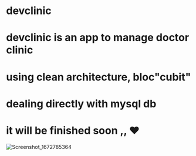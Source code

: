 # devclinic

# devclinic is an app to manage doctor clinic 

# using clean architecture, bloc"cubit"
# dealing directly with mysql db

# it will be finished soon ,, ♥

![Screenshot_1672785364](https://user-images.githubusercontent.com/30954186/210802766-04af83c9-9f31-410b-88ed-49a6986f8773.png)
